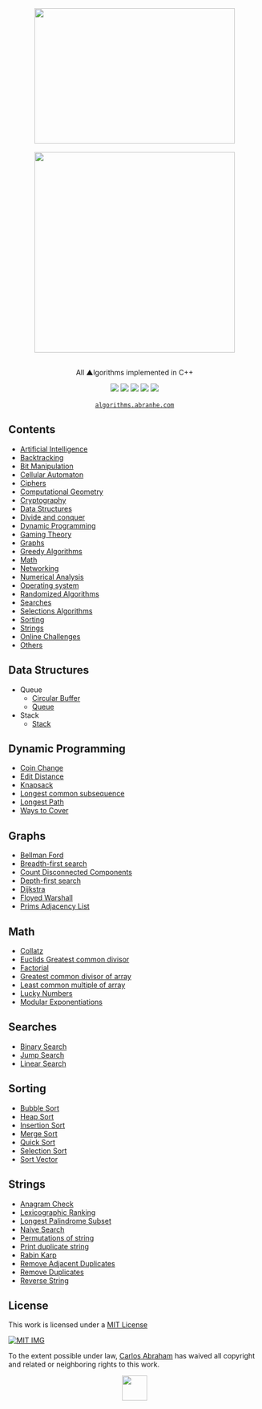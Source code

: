 <div align="center">
	<img width="400" height="270" src="http://konpa.github.io/devicon/devicon.git/icons/cplusplus/cplusplus-original.svg">
	<br>
	<br>
	<img src="https://cdn.abranhe.com/projects/algorithms/algorithms.svg" width="400px">
  <br>
	<br>
  <p>All ▲lgorithms implemented in C++</p>
	<a href="https://algorithms.abranhe.com"><img src="https://cdn.abranhe.com/projects/algorithms/badge.svg"></a>
	<a href="https://github.com/abranhe/algorithms/blob/master/LICENSE"><img src="https://img.shields.io/github/license/abranhe/algorithms.svg" /></a>
	<a href="https://cash.me/$abranhe"><img src="https://cdn.abraham.gq/badges/cash-me.svg"></a>
	<a href="https://www.patreon.com/abranhe"><img src="https://cdn.abraham.gq/badges/patreon.svg" /></a>
	<a href="https://paypal.me/abranhe/10"><img src="https://cdn.abraham.gq/badges/paypal.svg" /></a>
	<br>
	<br>
	<a href="https://algorithms.abranhe.com"><code>algorithms.abranhe.com</code></a>
</div>


## Contents

- [Artificial Intelligence](#artificial-intelligence)
- [Backtracking](#backtracking)
- [Bit Manipulation](#bit-manipulation)
- [Cellular Automaton](#cellular-automaton)
- [Ciphers](#ciphers)
- [Computational Geometry](#computational-geometry)
- [Cryptography](#cryptography)
- [Data Structures](#data-structures)
- [Divide and conquer](#divide-and-conquer)
- [Dynamic Programming](#dynamic-programming)
- [Gaming Theory](#gaming-theory)
- [Graphs](#graphs)
- [Greedy Algorithms](#greedy-algorithms)
- [Math](#math)
- [Networking](#networking)
- [Numerical Analysis](#numerical-analysis)
- [Operating system](#operating-system)
- [Randomized Algorithms](#randomized-algorithms)
- [Searches](#searches)
- [Selections Algorithms](#selections-algorithms)
- [Sorting](#sorting)
- [Strings](#strings)
- [Online Challenges](#online-challenges)
- [Others](#others)

## Data Structures

- Queue
	- [Circular Buffer](data-structures/queue/circular_buffer.cpp)
	- [Queue](data-structures/queue/queue.cpp)
- Stack
	- [Stack](data-structures/stack/stack.cpp)

## Dynamic Programming

- [Coin Change](dynamic-programming/coin_change.cpp)
- [Edit Distance](dynamic-programming/edit_distance.cpp)
- [Knapsack](dynamic-programming/knapsack.cpp)
- [Longest common subsequence](dynamic-programming/lcs.cpp)
- [Longest Path](dynamic-programming/longest_path.cpp)
- [Ways to Cover](dynamic-programming/ways_to_cover.cpp)

## Graphs

- [Bellman Ford](graphs/bellman_ford.cpp)
- [Breadth-first search](graphs/bfs.cpp)
- [Count Disconnected Components](graphs/count_disconnected_components.cpp)
- [Depth-first search](graphs/dfs.cpp)
- [Dijkstra](graphs/dijkstra.cpp)
- [Floyed Warshall](graphs/floyd_warshall.cpp)
- [Prims Adjacency List](graphs/prims_adjacency_list.cpp)

## Math

- [Collatz](math/collatz.cpp)
- [Euclids Greatest common divisor](math/euclids_gcd.cpp)
- [Factorial](math/factorial.cpp)
- [Greatest common divisor of array](math/gcd_of_array.cpp)
- [Least common multiple of array](math/lcm_of_array.cpp)
- [Lucky Numbers](math/lucky_numbers.cpp)
- [Modular Exponentiations](math/modular_exponentiations.cpp)

## Searches

- [Binary Search](searches/binary_search.cpp)
- [Jump Search](searches/jump_search.cpp)
- [Linear Search](searches/linear_search.cpp)

## Sorting

- [Bubble Sort](sorting/bubble_sort.cpp)
- [Heap Sort](sorting/heap_sort.cpp)
- [Insertion Sort](sorting/insertion_sort.cpp)
- [Merge Sort](sorting/merge_sort.cpp)
- [Quick Sort](sorting/quick_sort.cpp)
- [Selection Sort](sorting/selection_sort.cpp)
- [Sort Vector](sorting/sort_vector.cpp)

## Strings

- [Anagram Check](strings/anagram_check.cpp)
- [Lexicographic Ranking](strings/lexicographic_ranking.cpp)
- [Longest Palindrome Subset](strings/longest_palindrome_subset.cpp)
- [Naive Search](strings/naive_search.cpp)
- [Permutations of string](strings/permutations_of_string.cpp)
- [Print duplicate string](strings/print_duplicate_string.cpp)
- [Rabin Karp](strings/rabin_karp.cpp)
- [Remove Adjacent Duplicates](strings/remove_adjacent_duplicates.cpp)
- [Remove Duplicates](strings/remove_duplicates.cpp)
- [Reverse String](strings/reverse_string.cpp)

## License

This work is licensed under a [MIT License](https://github.com/abranhe/algorithms/blob/master/LICENSE)

[![MIT IMG](https://cdn.abraham.gq/projects/algorithms/mit-license.png)](https://github.com/abranhe/algorithms/blob/master/LICENSE)

To the extent possible under law, [Carlos Abraham](https://go.abranhe.com/github) has waived all copyright and related or neighboring rights to this work.


<div align="center">
	<a href="https://github.com/abranhe/algorithms">
		<img src="https://cdn.abranhe.com/projects/algorithms/logo.svg" width="50px">
	</a>
  <br>
</div>
